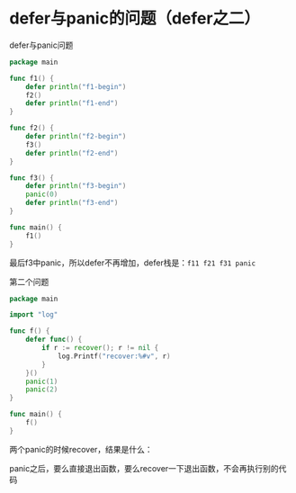 # defer与panic的问题（defer之二）

defer与panic问题
```go
package main

func f1() {
	defer println("f1-begin")
	f2()
	defer println("f1-end")
}

func f2() {
	defer println("f2-begin")
	f3()
	defer println("f2-end")
}

func f3() {
	defer println("f3-begin")
	panic(0)
	defer println("f3-end")
}

func main() {
	f1()
}
```

最后f3中panic，所以defer不再增加，defer栈是：`f11 f21 f31 panic`

第二个问题
```go
package main

import "log"

func f() {
	defer func() {
		if r := recover(); r != nil {
			log.Printf("recover:%#v", r)
		}
	}()
	panic(1)
	panic(2)
}

func main() {
	f()
}
```

两个panic的时候recover，结果是什么：

panic之后，要么直接退出函数，要么recover一下退出函数，不会再执行别的代码

